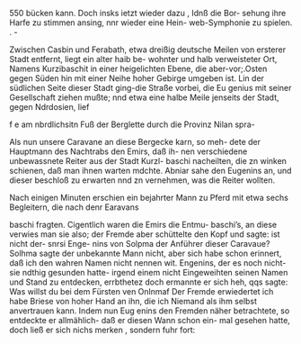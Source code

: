 550
bücken kann. Doch insks ietzt wieder dazu , Idnß die Bor-
sehung ihre Harfe zu stimmen ansing, nnr wieder eine Hein-
web-Symphonie zu spielen. . -

Zwischen Casbin und Ferabath, etwa dreißig deutsche
Meilen von ersterer Stadt entfernt, liegt ein alter haib be-
wohnter und halb verweisteter Ort, Namens Kurzibaschit in
einer heigelichten Ebene, die aber-vor;.Osten gegen Süden
hin mit einer Neihe hoher Gebirge umgeben ist. Lin der
südlichen Seite dieser Stadt ging-die Straße vorbei, die
Eu genius mit seiner Gesellschaft ziehen mußte; nnd etwa
eine halbe Meile jenseits der Stadt, gegen Ndrdosien, lief

f e am nbrdlichsitn Fuß der Berglette durch die Provinz
Nilan spra-

Als nun unsere Caravane an diese Bergecke karn, so meh-
dete der Hauptmann des Nachtrabs den Emirs, daß ih-
nen verschiedene unbewassnete Reiter aus der Stadt Kurzl-
baschi nacheilten, die zn winken schienen, daß man ihnen
warten mdchte. Abniar sahe den Eugenins an, und
dieser beschloß zu erwarten nnd zn vernehmen, was die
Reiter wollten.

Nach einigen Minuten erschien ein bejahrter Mann zu
Pferd mit etwa sechs Begleitern, die nach denr Earavans

baschi fragten. Cigentlich waren die Emirs die Entmu-
baschi’s, an diese verwies man sie also; der Fremde aber
schüttelte den Kopf und sagte: ist nicht der- snrsi Enge-
nins von Solpma der Anführer dieser Caravaue?
Solhma sagte der unbekannte Mann nicht, aber sich habe
schon erinnert, daß ich den wahren Namen nicht nennen wit.
Engenins, der es noch nicht-sie ndthig gesunden hatte-
irgend einem nicht Eingeweihten seinen Namen und Stand
zu entdecken, errbthetez doch ermannte er sich heh, qqs
sagte: Was willst du bei dem Fürsten ven Onlnmaf
Der Fremde erwiedertet ich habe Briese von hoher Hand
an ihn, die ich Niemand als ihm selbst anvertrauen kann.
Indem nun Eug enins den Fremden näher betrachtete,
so entdeckte er allmählich- daß er diesen Wann schon ein-
mal gesehen hatte, doch ließ er sich nichs merken , sondern
fuhr fort:

